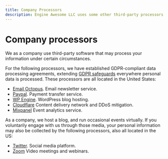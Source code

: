 ```yaml
---
title: Company Processors
description: Engine Awesome LLC uses some other third-party processors for company purposes outside of delivering our services.
---
```


# Company processors

We as a company use third-party software that may process your information under certain circumstances.

For the following processors, we have established GDPR-compliant data processing agreements, extending [GDPR safeguards](https://engineawesome.com/about/policies/privacy-policy/) everywhere personal data is processed. These processors are all located in the United States:

* [Email Octopus](https://emailoctopus.com/legal/gdpr). Email newsletter service.
* [Paypal](https://www.paypal.com/us/webapps/mpp/gdpr-readiness-requirements). Payment transfer service.
* [WP Engine](https://wpengine.com/legal/). WordPress blog hosting.
* [Cloudflare](https://www.cloudflare.com/gdpr/introduction/) Content delivery network and DDoS mitigation.
* [Mixpanel](https://mixpanel.com) Event analytics service.
 
As a company, we host a blog, and run occasional events virtually. If you voluntarily engage with us through those media, your personal information may also be collected by the following processors, also all located in the US:

* [Twitter](https://gdpr.twitter.com/). Social media platform.
* [Zoom](https://explore.zoom.us/en/trust/legal-compliance/) Video meetings and webinars.
